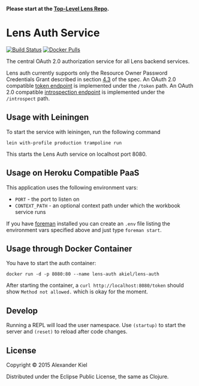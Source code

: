 __Please start at the [Top-Level Lens Repo][5].__

# Lens Auth Service

[![Build Status](https://travis-ci.org/alexanderkiel/lens-auth.svg?branch=master)](https://travis-ci.org/alexanderkiel/lens-auth)
[![Docker Pulls](https://img.shields.io/docker/pulls/akiel/lens-auth.svg)](https://hub.docker.com/r/akiel/lens-auth/)

The central OAuth 2.0 authorization service for all Lens backend services.

Lens auth currently supports only the Resource Owner Password Credentials Grant
described in section [4.3][1] of the spec. An OAuth 2.0 compatible
[token endpoint][2] is implemented under the `/token` path. An OAuth 2.0
compatible [introspection endpoint][3] is implemented under the `/introspect`
path.

## Usage with Leiningen

To start the service with leiningen, run the following command

    lein with-profile production trampoline run

This starts the Lens Auth service on localhost port 8080.

## Usage on Heroku Compatible PaaS

This application uses the following environment vars:

* `PORT` - the port to listen on
* `CONTEXT_PATH` - an optional context path under which the workbook service runs

If you have [foreman][4] installed you can create an `.env` file listing the
environment vars specified above and just type `foreman start`.

## Usage through Docker Container

You have to start the auth container:

    docker run -d -p 8080:80 --name lens-auth akiel/lens-auth

After starting the container, a `curl http://localhost:8080/token` should show
`Method not allowed.` which is okay for the moment.

## Develop

Running a REPL will load the user namespace. Use `(startup)` to start the server
and `(reset)` to reload after code changes.

## License

Copyright © 2015 Alexander Kiel

Distributed under the Eclipse Public License, the same as Clojure.

[1]: <http://tools.ietf.org/html/rfc6749#section-4.3>
[2]: <http://tools.ietf.org/html/rfc6749#section-3.2>
[3]: <https://tools.ietf.org/html/draft-ietf-oauth-introspection-08#section-2>
[4]: <https://github.com/ddollar/foreman>
[5]: <https://github.com/alexanderkiel/lens>
